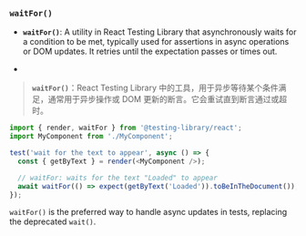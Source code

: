 ### `waitFor()`

- **`waitFor()`**: A utility in React Testing Library that asynchronously waits for a condition to be met, typically used for assertions in async operations or DOM updates. It retries until the expectation passes or times out.

- <audio src="..\..\mp3\__`waitFor`___ .mp3"></audio>

> **`waitFor()`**：React Testing Library 中的工具，用于异步等待某个条件满足，通常用于异步操作或 DOM 更新的断言。它会重试直到断言通过或超时。
>
> <audio src="..\..\mp3\waitFor：React T.mp3"></audio>

```js
import { render, waitFor } from '@testing-library/react';
import MyComponent from './MyComponent';

test('wait for the text to appear', async () => {
  const { getByText } = render(<MyComponent />);

  // waitFor: waits for the text "Loaded" to appear
  await waitFor(() => expect(getByText('Loaded')).toBeInTheDocument());
});
```

<audio src="..\..\mp3\这段代码展示了如何使用 Rea (22).mp3"></audio>

`waitFor()` is the preferred way to handle async updates in tests, replacing the deprecated `wait()`.